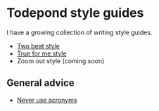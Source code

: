 # Todepond style guides

I have a growing collection of writing style guides.

- [Two beat style](/wikiblogarden/academia/style/two-beat)
- [True for me style](/wikiblogarden/academia/style/true-for-me)
- Zoom out style (coming soon)

## General advice

- [Never use acronyms](https://www.todepond.com/wikiblogarden/academia/style/never/use/acronyms/)
